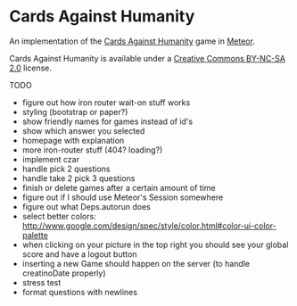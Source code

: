 Cards Against Humanity
======================

An implementation of the [Cards Against Humanity](http://cardsagainsthumanity.com/) game in [Meteor](http://meteor.com).

Cards Against Humanity is available under a [Creative Commons BY-NC-SA 2.0](https://creativecommons.org/licenses/by-nc-sa/2.0/) license.


TODO
- figure out how iron router wait-on stuff works
- styling (bootstrap or paper?)
- show friendly names for games instead of id's
- show which answer you selected
- homepage with explanation
- more iron-router stuff (404? loading?)
- implement czar
- handle pick 2 questions
- handle take 2 pick 3 questions
- finish or delete games after a certain amount of time
- figure out if I should use Meteor's Session somewhere
- figure out what Deps.autorun does
- select better colors: http://www.google.com/design/spec/style/color.html#color-ui-color-palette
- when clicking on your picture in the top right you should see your global score and have a logout button
- inserting a new Game should happen on the server (to handle creatinoDate properly)
- stress test
- format questions with newlines
